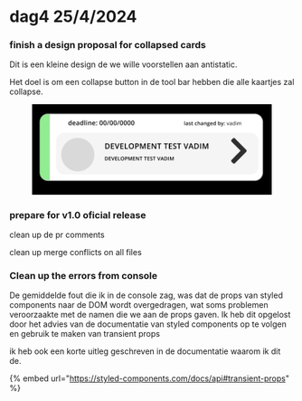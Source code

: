 # dag4 25/4/2024

### finish a design proposal for collapsed cards&#x20;

Dit is een kleine design de we wille voorstellen aan antistatic.

Het doel is om een collapse button in de tool bar hebben die alle kaartjes zal collapse.&#x20;

<figure><img src="../.gitbook/assets/image (3) (1) (1) (1).png" alt=""><figcaption></figcaption></figure>

### prepare for v1.0 oficial release&#x20;

clean up de pr comments&#x20;

clean up merge conflicts on all files&#x20;

### Clean up the errors from console&#x20;

De gemiddelde fout die ik in de console zag, was dat de props van styled components naar de DOM wordt overgedragen, wat soms problemen veroorzaakte met de namen die we aan de props gaven. Ik heb dit opgelost door het advies van de documentatie van styled components op te volgen en gebruik te maken van transient props

ik heb ook een korte uitleg geschreven in de documentatie waarom ik dit de.

{% embed url="https://styled-components.com/docs/api#transient-props" %}
